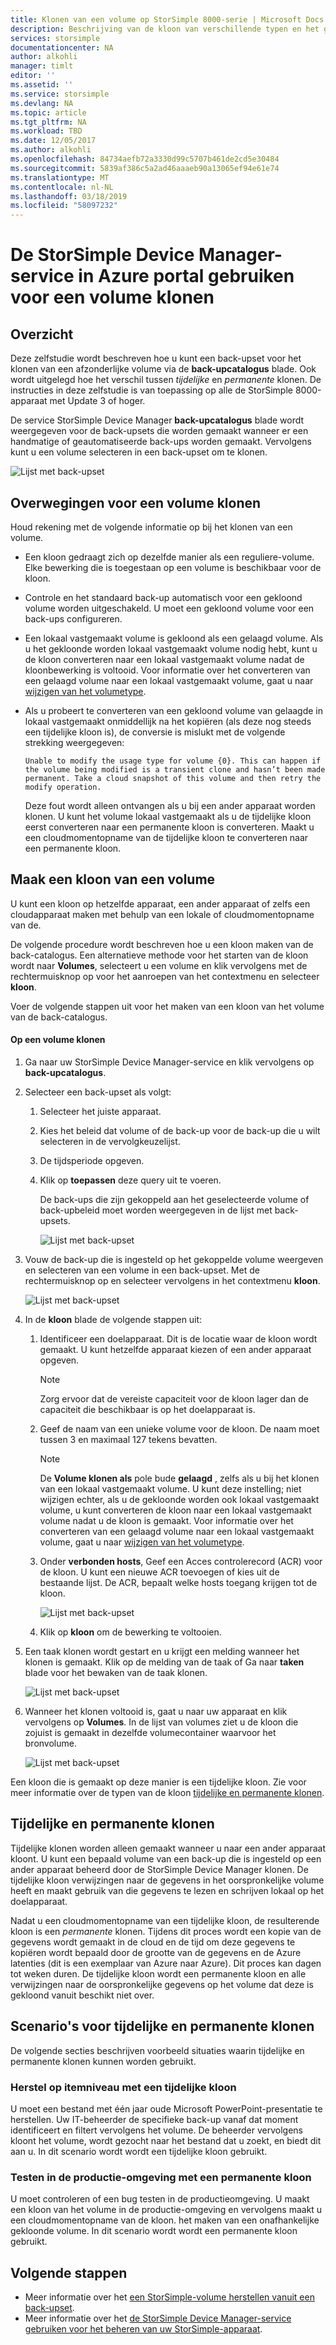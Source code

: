 ```yaml
---
title: Klonen van een volume op StorSimple 8000-serie | Microsoft Docs
description: Beschrijving van de kloon van verschillende typen en het gebruik, en wordt uitgelegd hoe u een back-upset voor het klonen van een afzonderlijke volume op een StorSimple 8000-apparaat kunt gebruiken.
services: storsimple
documentationcenter: NA
author: alkohli
manager: timlt
editor: ''
ms.assetid: ''
ms.service: storsimple
ms.devlang: NA
ms.topic: article
ms.tgt_pltfrm: NA
ms.workload: TBD
ms.date: 12/05/2017
ms.author: alkohli
ms.openlocfilehash: 84734aefb72a3330d99c5707b461de2cd5e30484
ms.sourcegitcommit: 5839af386c5a2ad46aaaeb90a13065ef94e61e74
ms.translationtype: MT
ms.contentlocale: nl-NL
ms.lasthandoff: 03/18/2019
ms.locfileid: "58097232"
---
```

# <a name="use-the-storsimple-device-manager-service-in-azure-portal-to-clone-a-volume"></a>De StorSimple Device Manager-service in Azure portal gebruiken voor een volume klonen

## <a name="overview"></a>Overzicht

Deze zelfstudie wordt beschreven hoe u kunt een back-upset voor het klonen van een afzonderlijke volume via de **back-upcatalogus** blade. Ook wordt uitgelegd hoe het verschil tussen *tijdelijke* en *permanente* klonen. De instructies in deze zelfstudie is van toepassing op alle de StorSimple 8000-apparaat met Update 3 of hoger.

De service StorSimple Device Manager **back-upcatalogus** blade wordt weergegeven voor de back-upsets die worden gemaakt wanneer er een handmatige of geautomatiseerde back-ups worden gemaakt. Vervolgens kunt u een volume selecteren in een back-upset om te klonen.

 ![Lijst met back-upset](./media/storsimple-8000-clone-volume-u2/bucatalog.png)

## <a name="considerations-for-cloning-a-volume"></a>Overwegingen voor een volume klonen

Houd rekening met de volgende informatie op bij het klonen van een volume.

- Een kloon gedraagt zich op dezelfde manier als een reguliere-volume. Elke bewerking die is toegestaan op een volume is beschikbaar voor de kloon.

- Controle en het standaard back-up automatisch voor een gekloond volume worden uitgeschakeld. U moet een gekloond volume voor een back-ups configureren.

- Een lokaal vastgemaakt volume is gekloond als een gelaagd volume. Als u het gekloonde worden lokaal vastgemaakt volume nodig hebt, kunt u de kloon converteren naar een lokaal vastgemaakt volume nadat de kloonbewerking is voltooid. Voor informatie over het converteren van een gelaagd volume naar een lokaal vastgemaakt volume, gaat u naar [wijzigen van het volumetype](storsimple-8000-manage-volumes-u2.md#change-the-volume-type).

- Als u probeert te converteren van een gekloond volume van gelaagde in lokaal vastgemaakt onmiddellijk na het kopiëren (als deze nog steeds een tijdelijke kloon is), de conversie is mislukt met de volgende strekking weergegeven:

    `Unable to modify the usage type for volume {0}. This can happen if the volume being modified is a transient clone and hasn’t been made permanent. Take a cloud snapshot of this volume and then retry the modify operation.`

    Deze fout wordt alleen ontvangen als u bij een ander apparaat worden klonen. U kunt het volume lokaal vastgemaakt als u de tijdelijke kloon eerst converteren naar een permanente kloon is converteren. Maakt u een cloudmomentopname van de tijdelijke kloon te converteren naar een permanente kloon.

## <a name="create-a-clone-of-a-volume"></a>Maak een kloon van een volume

U kunt een kloon op hetzelfde apparaat, een ander apparaat of zelfs een cloudapparaat maken met behulp van een lokale of cloudmomentopname van de.

De volgende procedure wordt beschreven hoe u een kloon maken van de back-catalogus.  Een alternatieve methode voor het starten van de kloon wordt naar **Volumes**, selecteert u een volume en klik vervolgens met de rechtermuisknop op voor het aanroepen van het contextmenu en selecteer **kloon**.

Voer de volgende stappen uit voor het maken van een kloon van het volume van de back-catalogus.

#### <a name="to-clone-a-volume"></a>Op een volume klonen

1. Ga naar uw StorSimple Device Manager-service en klik vervolgens op **back-upcatalogus**.

2. Selecteer een back-upset als volgt:
   
   1. Selecteer het juiste apparaat.
   2. Kies het beleid dat volume of de back-up voor de back-up die u wilt selecteren in de vervolgkeuzelijst.
   3. De tijdsperiode opgeven.
   4. Klik op **toepassen** deze query uit te voeren.

      De back-ups die zijn gekoppeld aan het geselecteerde volume of back-upbeleid moet worden weergegeven in de lijst met back-upsets.
   
      ![Lijst met back-upset](./media/storsimple-8000-clone-volume-u2/bucatalog.png)
     
3. Vouw de back-up die is ingesteld op het gekoppelde volume weergeven en selecteren van een volume in een back-upset. Met de rechtermuisknop op en selecteer vervolgens in het contextmenu **kloon**.

   ![Lijst met back-upset](./media/storsimple-8000-clone-volume-u2/clonevol3b.png) 

3. In de **kloon** blade de volgende stappen uit:
   
   1. Identificeer een doelapparaat. Dit is de locatie waar de kloon wordt gemaakt. U kunt hetzelfde apparaat kiezen of een ander apparaat opgeven.

      > [!NOTE]
      > Zorg ervoor dat de vereiste capaciteit voor de kloon lager dan de capaciteit die beschikbaar is op het doelapparaat is.
       
   2. Geef de naam van een unieke volume voor de kloon. De naam moet tussen 3 en maximaal 127 tekens bevatten.
      
       > [!NOTE]
       > De **Volume klonen als** pole bude **gelaagd** , zelfs als u bij het klonen van een lokaal vastgemaakt volume. U kunt deze instelling; niet wijzigen echter, als u de gekloonde worden ook lokaal vastgemaakt volume, u kunt converteren de kloon naar een lokaal vastgemaakt volume nadat u de kloon is gemaakt. Voor informatie over het converteren van een gelaagd volume naar een lokaal vastgemaakt volume, gaat u naar [wijzigen van het volumetype](storsimple-8000-manage-volumes-u2.md#change-the-volume-type).
          
   3. Onder **verbonden hosts**, Geef een Acces controlerecord (ACR) voor de kloon. U kunt een nieuwe ACR toevoegen of kies uit de bestaande lijst. De ACR, bepaalt welke hosts toegang krijgen tot de kloon.
      
       ![Lijst met back-upset](./media/storsimple-8000-clone-volume-u2/clonevol3a.png) 

   4. Klik op **kloon** om de bewerking te voltooien.

4. Een taak klonen wordt gestart en u krijgt een melding wanneer het klonen is gemaakt. Klik op de melding van de taak of Ga naar **taken** blade voor het bewaken van de taak klonen.

    ![Lijst met back-upset](./media/storsimple-8000-clone-volume-u2/clonevol5.png)

7. Wanneer het klonen voltooid is, gaat u naar uw apparaat en klik vervolgens op **Volumes**. In de lijst van volumes ziet u de kloon die zojuist is gemaakt in dezelfde volumecontainer waarvoor het bronvolume.

    ![Lijst met back-upset](./media/storsimple-8000-clone-volume-u2/clonevol6.png)

Een kloon die is gemaakt op deze manier is een tijdelijke kloon. Zie voor meer informatie over de typen van de kloon [tijdelijke en permanente klonen](#transient-vs-permanent-clones).


## <a name="transient-vs-permanent-clones"></a>Tijdelijke en permanente klonen
Tijdelijke klonen worden alleen gemaakt wanneer u naar een ander apparaat kloont. U kunt een bepaald volume van een back-up die is ingesteld op een ander apparaat beheerd door de StorSimple Device Manager klonen. De tijdelijke kloon verwijzingen naar de gegevens in het oorspronkelijke volume heeft en maakt gebruik van die gegevens te lezen en schrijven lokaal op het doelapparaat.

Nadat u een cloudmomentopname van een tijdelijke kloon, de resulterende kloon is een *permanente* klonen. Tijdens dit proces wordt een kopie van de gegevens wordt gemaakt in de cloud en de tijd om deze gegevens te kopiëren wordt bepaald door de grootte van de gegevens en de Azure latenties (dit is een exemplaar van Azure naar Azure). Dit proces kan dagen tot weken duren. De tijdelijke kloon wordt een permanente kloon en alle verwijzingen naar de oorspronkelijke gegevens op het volume dat deze is gekloond vanuit beschikt niet over.

## <a name="scenarios-for-transient-and-permanent-clones"></a>Scenario's voor tijdelijke en permanente klonen
De volgende secties beschrijven voorbeeld situaties waarin tijdelijke en permanente klonen kunnen worden gebruikt.

### <a name="item-level-recovery-with-a-transient-clone"></a>Herstel op itemniveau met een tijdelijke kloon
U moet een bestand met één jaar oude Microsoft PowerPoint-presentatie te herstellen. Uw IT-beheerder de specifieke back-up vanaf dat moment identificeert en filtert vervolgens het volume. De beheerder vervolgens kloont het volume, wordt gezocht naar het bestand dat u zoekt, en biedt dit aan u. In dit scenario wordt wordt een tijdelijke kloon gebruikt.

### <a name="testing-in-the-production-environment-with-a-permanent-clone"></a>Testen in de productie-omgeving met een permanente kloon
U moet controleren of een bug testen in de productieomgeving. U maakt een kloon van het volume in de productie-omgeving en vervolgens maakt u een cloudmomentopname van de kloon. het maken van een onafhankelijke gekloonde volume. In dit scenario wordt wordt een permanente kloon gebruikt.

## <a name="next-steps"></a>Volgende stappen
* Meer informatie over het [een StorSimple-volume herstellen vanuit een back-upset](storsimple-8000-restore-from-backup-set-u2.md).
* Meer informatie over het [de StorSimple Device Manager-service gebruiken voor het beheren van uw StorSimple-apparaat](storsimple-8000-manager-service-administration.md).

